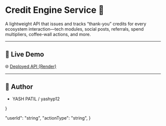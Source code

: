 # Credit Engine Service 🚀

A lightweight API that issues and tracks “thank-you” credits for every ecosystem interaction—tech modules, social posts, referrals, spend multipliers, coffee-wall actions, and more.

---

## 🔗 Live Demo

🌐 [Deployed API (Render)](https://credit-engine-wfq5.onrender.com)

---

## 🧩 Author
- YASH PATIL / yashyp12

 
}


  "userId": "string",
  "actionType": "string",
}
